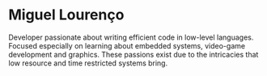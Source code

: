 # Miguel Lourenço
Developer passionate about writing efficient code in low-level languages.
Focused especially on learning about embedded systems, video-game development and graphics. These passions exist due to the intricacies that low resource and time restricted systems bring. 

<!---
Goosoe/Goosoe is a ✨ special ✨ repository because its `README.md` (this file) appears on your GitHub profile.
You can click the Preview link to take a look at your changes.
--->
